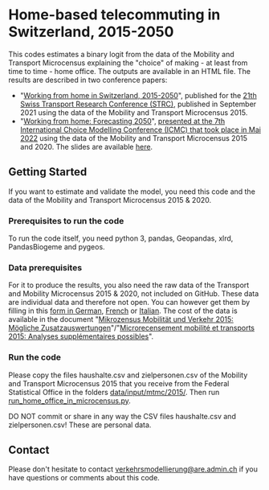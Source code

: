 # Home-based telecommuting in Switzerland, 2015-2050

This codes estimates a binary logit from the data of the Mobility and Transport Microcensus explaining the "choice" of making - at least from time to time - home office. The outputs are available in an HTML file.
The results are described in two conference papers:
- "<a href="http://strc.ch/2021/Danalet_EtAl_2.pdf">Working from home in Switzerland, 2015-2050</a>", published for the <a href="http://strc.ch/2021.php">21th</a> <a href="http://strc.ch/">Swiss Transport Research Conference (STRC)</a>, published in September 2021 using the data of the Mobility and Transport Microcensus 2015.
- "<a href="https://github.com/AREschweiz/home_office_in_microcensus/blob/master/WorkingFromHome2050_ICMC.pdf">Working from home: Forecasting 2050</a>", <a href="https://easychair.org/smart-program/ICMC2022/2022-05-25.html#talk:193097">presented at the 7th International Choice Modelling Conference (ICMC) that took place in Mai 2022</a> using the data of the Mobility and Transport Microcensus 2015 and 2020. The slides are available <a href="https://github.com/AREschweiz/home_office_in_microcensus/blob/master/WorkingFromHome_ICMC_slides.pdf">here</a>.

## Getting Started

If you want to estimate and validate the model, you need this code and the data of the Mobility and Transport Microcensus 2015 & 2020.

### Prerequisites to run the code

To run the code itself, you need python 3, pandas, Geopandas, xlrd, PandasBiogeme and pygeos.

### Data prerequisites

For it to produce the results, you also need the raw data of the Transport and Mobility Microcensus 2015 & 2020, not included on GitHub. These data are individual data and therefore not open. You can however get them by filling in this <a href="https://www.are.admin.ch/are/de/home/verkehr-und-infrastruktur/grundlagen-und-daten/mzmv/datenzugang.html">form in German</a>, <a href="https://www.are.admin.ch/are/fr/home/mobilite/bases-et-donnees/mrmt/accesauxdonnees.html">French</a> or <a href="https://www.are.admin.ch/are/it/home/mobilita/basi-e-dati/mcmt/accessoaidati.html">Italian</a>. The cost of the data is available in the document "<a href="https://www.are.admin.ch/are/de/home/medien-und-publikationen/publikationen/grundlagen/mikrozensus-mobilitat-und-verkehr-2015-mogliche-zusatzauswertung.html">Mikrozensus Mobilität und Verkehr 2015: Mögliche Zusatzauswertungen</a>"/"<a href="https://www.are.admin.ch/are/fr/home/media-et-publications/publications/bases/mikrozensus-mobilitat-und-verkehr-2015-mogliche-zusatzauswertung.html">Microrecensement mobilité et transports 2015: Analyses supplémentaires possibles</a>".

### Run the code

Please copy the files haushalte.csv and zielpersonen.csv of the Mobility and Transport Microcensus 2015 that you receive from the Federal Statistical Office in the folders <a href="https://github.com/AREschweiz/home_office_in_microcensus/tree/master/data/input/mtmc/2015">data/input/mtmc/2015/</a>. Then run <a href="https://github.com/AREschweiz/home_office_in_microcensus/blob/master/src/run_home_office_in_microcensus.py">run_home_office_in_microcensus.py</a>.

DO NOT commit or share in any way the CSV files haushalte.csv and zielpersonen.csv! These are personal data.

## Contact

Please don't hesitate to contact verkehrsmodellierung@are.admin.ch if you have questions or comments about this code.

